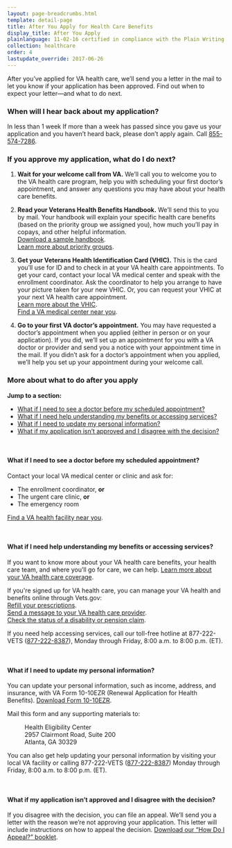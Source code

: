 ```yaml
---
layout: page-breadcrumbs.html
template: detail-page
title: After You Apply for Health Care Benefits
display_title: After You Apply
plainlanguage: 11-02-16 certified in compliance with the Plain Writing Act
collection: healthcare
order: 4
lastupdate_override: 2017-06-26
---
```


<div class="va-introtext">

After you’ve applied for VA health care, we’ll send you a letter in the mail to let you know if your application has been approved. Find out when to expect your letter—and what to do next.

</div>

### When will I hear back about my application?

<div class="card information" markdown="0">
<span class="number">In less than 1 week</span>
<span class="description">If more than a week has passed since you gave us your application and you haven’t heard back, please don’t apply again. Call <a href="tel:+18555747286">855-574-7286</a>.</span>
</div>

### If you approve my application, what do I do next?

<ol class="process">
<li class="process-step list-one">

**Wait for your welcome call from VA.** We’ll call you to welcome you to the VA health care program, help you with scheduling your first doctor’s appointment, and answer any questions you may have about your health care benefits.

</li>

<li class="process-step list-two">

**Read your Veterans Health Benefits Handbook.** We’ll send this to you by mail. Your handbook will explain your specific health care benefits (based on the priority group we assigned you), how much you’ll pay in copays, and other helpful information. <br />
[Download a sample handbook](https://www.va.gov/healthbenefits/vhbh/publications/vhbh_sample_handbook_2014.pdf). <br /> 
[Learn more about priority groups](https://www.va.gov/healthbenefits/resources/priority_groups.asp). 

</li>

<li class="process-step list-three">

**Get your Veterans Health Identification Card (VHIC).** This is the card you’ll use for ID and to check in at your VA health care appointments. To get your card, contact your local VA medical center and speak with the enrollment coordinator. Ask the coordinator to help you arrange to have your picture taken for your new VHIC. Or, you can request your VHIC at your next VA health care appointment. <br /> [Learn more about the VHIC](https://www.va.gov/HEALTHBENEFITS/vhic/index.asp). <br />
[Find a VA medical center near you](/facilities/). 

</li>

<li class="process-step list-four">

**Go to your first VA doctor’s appointment.** You may have requested a doctor’s appointment when you applied (either in person or on your application). If you did, we’ll set up an appointment for you with a VA doctor or provider and send you a notice with your appointment time in the mail. If you didn’t ask for a doctor’s appointment when you applied, we’ll help you set up your appointment during your welcome call. 

</li>
</ol>

### More about what to do after you apply

**Jump to a section:**

- [What if I need to see a doctor before my scheduled appointment?](#after-see-doctor)
- [What if I need help understanding my benefits or accessing services?](#after-need-help)
- [What if I need to update my personal information?](#after-update-information)
- [What if my application isn’t approved and I disagree with the decision?](#after-not-approved) 

<br>

<span id="after-see-doctor">

#### What if I need to see a doctor before my scheduled appointment?

Contact your local VA medical center or clinic and ask for:
- The enrollment coordinator, **or**
- The urgent care clinic, **or**
- The emergency room

[Find a VA health facility near you](/facilities/).

<br>

<span id="after-need-help">

#### What if I need help understanding my benefits or accessing services? 

If you want to know more about your VA health care benefits, your health care team, and where you’ll go for care, we can help. [Learn more about your VA health care coverage](/healthcare/about-va-health-care/).

If you're signed up for VA health care, you can manage your VA health and benefits online through Vets.gov: <br />
[Refill your prescriptions](/healthcare/prescriptions/). <br />
[Send a message to your VA health care provider](/healthcare/messaging/). <br />
[Check the status of a disability or pension claim](/track-claims/). 

If you need help accessing services, call our toll-free hotline at 877-222-VETS (<a href="tel:+1-877-222-8387">877-222-8387</a>), Monday through Friday, 8:00 a.m. to 8:00 p.m. (ET).

<br>

<span id="after-update-information">

#### What if I need to update my personal information?

You can update your personal information, such as income, address, and insurance, with VA Form 10-10EZR (Renewal Application for Health Benefits). [Download Form 10-10EZR](http://www.va.gov/vaforms/medical/pdf/vha-10-10ezr-fill.pdf). 

Mail this form and any supporting materials to:

<dl class="va-address-block">
<dd>Health Eligibility Center</dd>
<dd>2957 Clairmont Road, Suite 200</dd>
<dd>Atlanta, GA 30329</dd>
</dl>
 
You can also get help updating your personal information by visiting your local VA facility or calling 877-222-VETS (<a href="tel:+1-877-222-8387">877-222-8387</a>) Monday through Friday, 8:00 a.m. to 8:00 p.m. (ET). 

<br>

<span id="after-not-approved">

#### What if my application isn’t approved and I disagree with the decision? 

If you disagree with the decision, you can file an appeal. We’ll send you a letter with the reason we’re not approving your application. This letter will include instructions on how to appeal the decision. [Download our “How Do I Appeal?” booklet](http://www.bva.va.gov/docs/Pamphlets/How-Do-I-Appeal-Booklet--508Compliance.pdf).
